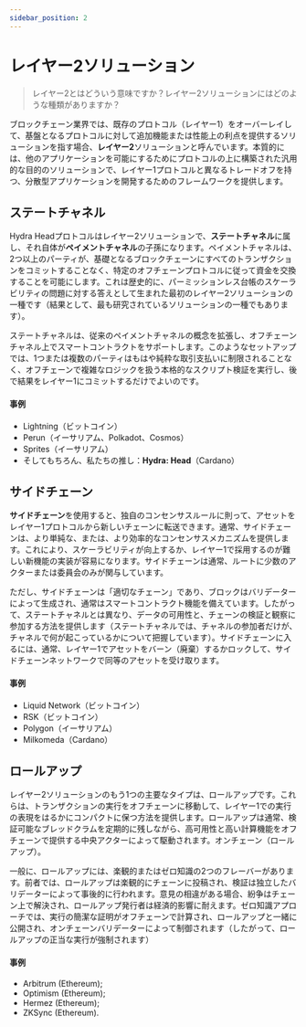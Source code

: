 ```yaml
---
sidebar_position: 2
---
```


# レイヤー2ソリューション

> レイヤー2とはどういう意味ですか？レイヤー2ソリューションにはどのような種類がありますか？

ブロックチェーン業界では、既存のプロトコル（レイヤー1）をオーバーレイして、基盤となるプロトコルに対して追加機能または性能上の利点を提供するソリューションを指す場合、**レイヤー2**ソリューションと呼んでいます。本質的には、他のアプリケーションを可能にするためにプロトコルの上に構築された汎用的な目的のソリューションで、レイヤー1プロトコルと異なるトレードオフを持つ、分散型アプリケーションを開発するためのフレームワークを提供します。

## ステートチャネル

Hydra Headプロトコルはレイヤー2ソリューションで、**ステートチャネル**に属し、それ自体が**ペイメントチャネル**の子孫になります。ペイメントチャネルは、2つ以上のパーティが、基礎となるブロックチェーンにすべてのトランザクションをコミットすることなく、特定のオフチェーンプロトコルに従って資金を交換することを可能にします。これは歴史的に、パーミッションレス台帳のスケーラビリティの問題に対する答えとして生まれた最初のレイヤー2ソリューションの一種です（結果として、最も研究されているソリューションの一種でもあります）。

ステートチャネルは、従来のペイメントチャネルの概念を拡張し、オフチェーンチャネル上でスマートコントラクトをサポートします。このようなセットアップでは、1つまたは複数のパーティはもはや純粋な取引支払いに制限されることなく、オフチェーンで複雑なロジックを扱う本格的なスクリプト検証を実行し、後で結果をレイヤー1にコミットするだけでよいのです。

#### 事例

- Lightning（ビットコイン）
- Perun（イーサリアム、Polkadot、Cosmos）
- Sprites（イーサリアム）
- そしてもちろん、私たちの推し：**Hydra: Head**（Cardano）

## サイドチェーン

**サイドチェーン**を使用すると、独自のコンセンサスルールに則って、アセットをレイヤー1プロトコルから新しいチェーンに転送できます。通常、サイドチェーンは、より単純な、または、より効率的なコンセンサスメカニズムを提供します。これにより、スケーラビリティが向上するか、レイヤー1で採用するのが難しい新機能の実装が容易になります。サイドチェーンは通常、ルートに少数のアクターまたは委員会のみが関与しています。

ただし、サイドチェーンは「適切なチェーン」であり、ブロックはバリデーターによって生成され、通常はスマートコントラクト機能を備えています。したがって、ステートチャネルとは異なり、データの可用性と、チェーンの検証と観察に参加する方法を提供します（ステートチャネルでは、チャネルの参加者だけが、チャネルで何が起こっているかについて把握しています）。サイドチェーンに入るには、通常、レイヤー1でアセットをバーン（廃棄）するかロックして、サイドチェーンネットワークで同等のアセットを受け取ります。

#### 事例

- Liquid Network（ビットコイン）
- RSK（ビットコイン）
- Polygon（イーサリアム）
- Milkomeda（Cardano）

## ロールアップ

レイヤー2ソリューションのもう1つの主要なタイプは、ロールアップです。これらは、トランザクションの実行をオフチェーンに移動して、レイヤー1での実行の表現をはるかにコンパクトに保つ​​方法を提供します。ロールアップは通常、検証可能なブレッドクラムを定期的に残しながら、高可用性と高い計算機能をオフチェーンで提供する中央アクターによって駆動されます。オンチェーン（ロールアップ）。

一般に、ロールアップには、楽観的またはゼロ知識の2つのフレーバーがあります。前者では、ロールアップは楽観的にチェーンに投稿され、検証は独立したバリデーターによって事後的に行われます。意見の相違がある場合、紛争はチェーン上で解決され、ロールアップ発行者は経済的影響に耐えます。ゼロ知識アプローチでは、実行の簡潔な証明がオフチェーンで計算され、ロールアップと一緒に公開され、オンチェーンバリデーターによって制御されます（したがって、ロールアップの正当な実行が強制されます）

#### 事例

- Arbitrum (Ethereum);
- Optimism (Ethereum);
- Hermez (Ethereum);
- ZKSync (Ethereum).
